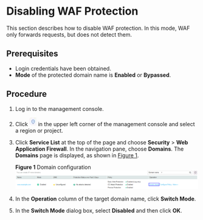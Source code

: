 # Disabling WAF Protection<a name="EN-US_TOPIC_0193630191"></a>

This section describes how to disable WAF protection. In this mode, WAF only forwards requests, but does not detect them.

## Prerequisites<a name="section2256777914731"></a>

-   Login credentials have been obtained.
-   **Mode**  of the protected domain name is  **Enabled**  or  **Bypassed**.

## Procedure<a name="section18585791172619"></a>

1.  Log in to the management console.
2.  Click  ![](figures/icon-region.png)  in the upper left corner of the management console and select a region or project.
3.  Click  **Service List**  at the top of the page and choose  **Security**  \>  **Web Application Firewall**. In the navigation pane, choose  **Domains**. The  **Domains**  page is displayed, as shown in  [Figure 1](#fig1217125084313).

    **Figure  1**  Domain configuration<a name="fig1217125084313"></a>  
    ![](figures/domain-configuration.png "domain-configuration")

4.  In the  **Operation**  column of the target domain name, click  **Switch Mode**.
5.  In the  **Switch Mode**  dialog box, select  **Disabled**  and then click  **OK**.

